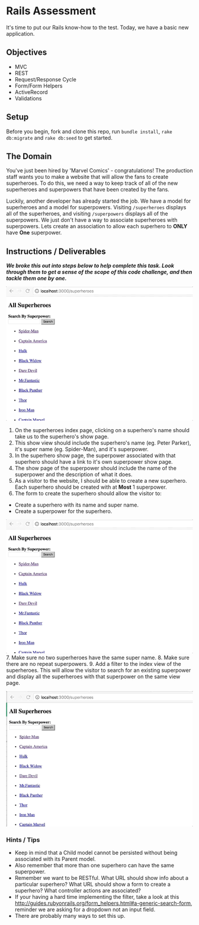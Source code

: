 # Rails Assessment

It's time to put our Rails know-how to the test. Today, we have a basic new application.

## Objectives
+ MVC
+ REST
+ Request/Response Cycle
+ Form/Form Helpers
+ ActiveRecord
+ Validations

## Setup

Before you begin, fork and clone this repo, run `bundle install`, `rake db:migrate` and `rake db:seed` to get started.

## The Domain

You've just been hired by 'Marvel Comics' - congratulations! The production staff wants you to make a website that will allow the fans to create superheroes. To do this, we need a way to keep track of all of the new superheroes and superpowers that have been created by the fans.

Luckily, another developer has already started the job. We have a model for superheroes and a model for superpowers. Visiting `/superheroes` displays all of the superheroes, and visiting `/superpowers` displays all of the superpowers. We just don't have a way to associate superheroes with superpowers. Lets create an association to allow each superhero to **ONLY** have **One** superpower.

## Instructions / Deliverables

***We broke this out into steps below to help complete this task. Look through them to get a sense of the scope of this code challenge, and then tackle them one by one.***

![img](gif2.gif)


1. On the superheroes index page, clicking on a superhero's name should take us to the superhero's show page.
2. This show view should include the superhero's name (eg. Peter Parker), it's super name (eg. Spider-Man), and it's superpower.
3. In the superhero show page, the superpower associated with that superhero should have a link to it's own superpower show page.
4. The show page of the superpower should include the name of the superpower and the description of what it does.
5. As a visitor to the website, I should be able to create a new superhero. Each superhero should be created with at **Most** 1 superpower.  
6. The form to create the superhero should allow the visitor to:
  * Create a superhero with its name and super name.
  * Create a superpower for the superhero.

  ![img](gif1.gif)
7. Make sure no two superheroes have the same super name.
8. Make sure there are no repeat superpowers.
9. Add a filter to the index view of the superheroes. This will allow the visitor to search for an existing superpower and display all the superheroes with that superpower on the same view page.

![img](gif3.gif)


### Hints / Tips
+ Keep in mind that a Child model cannot be persisted without being associated with its Parent model.
+ Also remember that more than one superhero can have the same superpower.
+ Remember we want to be RESTful. What URL should show info about a particular superhero? What URL should show a form to create a superhero? What controller actions are associated?  
+ If your having a hard time implementing the filter, take a look at this http://guides.rubyonrails.org/form_helpers.html#a-generic-search-form, reminder we are asking for a dropdown not an input field.
+ There are probably many ways to set this up.
